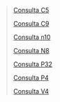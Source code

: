 > [Consulta C5](https://github.com/sbarreto10/data-science-2022/blob/95158707e08d7337ff3619715beeb35ca32fd683/IMDB%20DATASET%20(TP1)/Enunciado/c5.PNG)
> 
> [Consulta C9](https://github.com/sbarreto10/data-science-2022/blob/95158707e08d7337ff3619715beeb35ca32fd683/IMDB%20DATASET%20(TP1)/Enunciado/c9.PNG)
> 
> [Consulta n10](https://github.com/sbarreto10/data-science-2022/blob/95158707e08d7337ff3619715beeb35ca32fd683/IMDB%20DATASET%20(TP1)/Enunciado/n10.PNG)
> 
> [Consulta N8](https://github.com/sbarreto10/data-science-2022/blob/95158707e08d7337ff3619715beeb35ca32fd683/IMDB%20DATASET%20(TP1)/Enunciado/n8.PNG)
> 
> [Consulta P32](https://github.com/sbarreto10/data-science-2022/blob/95158707e08d7337ff3619715beeb35ca32fd683/IMDB%20DATASET%20(TP1)/Enunciado/p32.PNG)
> 
> [Consulta P4](https://github.com/sbarreto10/data-science-2022/blob/95158707e08d7337ff3619715beeb35ca32fd683/IMDB%20DATASET%20(TP1)/Enunciado/p4.PNG)
> 
> [Consulta V4](https://github.com/sbarreto10/data-science-2022/blob/95158707e08d7337ff3619715beeb35ca32fd683/IMDB%20DATASET%20(TP1)/Enunciado/v4.PNG)
> 
